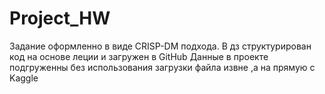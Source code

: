 # Project_HW

Задание оформленно в  виде CRISP-DM подхода.
В дз структурирован код на основе леции и загружен в GitHub 
Данные в проекте подгруженны без использования загрузки файла извне ,а  на прямую с Kaggle 

